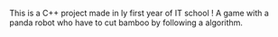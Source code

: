 This is a C++ project made in ly first year of IT school ! A game with a panda robot who have to cut bamboo by following a algorithm.
